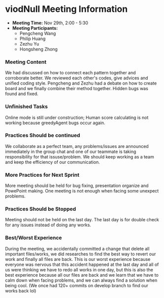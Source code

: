 # viodNull Meeting Information
- **Meeting Time:** Nov 29th, 2:00 - 5:30
- **Meeting Participants:**
    - Pengcheng Wang
    - Philip Huang
    - Zezhu Yu
    - Hongsheng Zhong

### Meeting Content
We had discussed on how to connect each pattern together and corroborate better.
We reviewed each other's codes, give advices and unified coding style.
Pengcheng and Zezhu had a debate on how to create board and we finally combine their method together.
Hidden bugs was found and fixed.

### Unfinished Tasks
Online mode is still under construction; Human score calculating is not working because greedyAgent bugs occur again.

### Practices Should be continued
We collaborate as a perfect team, any problems/issues are announced immediately in the group chat and one of our teammate
is taking responsibility for that issuse/problem. We should keep working as a team and keep the efficiency of our communication.

### More Practices for Next Sprint
More meeting should be held for bug fixing, presentation organize and PowePoint making.
One meeting is not enough when facing some unexpect problems.

### Practices Should be Stopped
Meeting should not be held on the last day. The last day is for double check for any issues instead of doing any works.

### Best/Worst Experience
During the meeting, we accidentally committed a change that delete all important files/works, we did researches to
find the best way to revert our work and finally all files are back.
This is our worst experience because everyone was nervous that this accident happened at the last day and all of us were
thinking we have to redo all works in one day, but this is also the best experience because all our files are back and we
learn that we have to calm down when facing problems, and we can always find a solution when being cool. (We once had 
120+ commits on develop branch to find our works back lol) 
